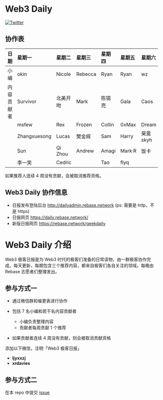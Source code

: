 # Web3 Daily

[![Twitter](https://img.shields.io/twitter/url?label=Rebase&url=https%3A%2F%2Ftwitter.com%2FRebaseCommunity)](https://twitter.com/RebaseCommunity)

## 协作表

|日期       | 星期一 | 星期二 | 星期三 | 星期四 | 星期五 | 星期六 | 星期日|
|:----     |:----|:----|:----|:----|:----|:----|:----|
|小编       | okin        | Nicole   | Rebecca  | Ryan     | Ryan    | wz       | Jane        |
|内容贡献者  | Survivor     | 北美开吻  | Mark     | 陈锡亮   | Gala    | Caos      | 张晓        |
|          | msfew         | Rex     | Frozen    | Collin  | 0xMax   | Dream    | Shooter    |
|          | Zhangxuesong | Lucas    | 樊金辉     | Sam     | Harry   | 昊暠 skyh | CyberOrange|
|          | Sun          | Qi Zhou  | Andrew    | Amagi   | Mark·R  | 饭卡      | Aaron Chi  |
|          | 李一笑        | Cedric  |           |  Tao    |  flyq   |          |   Zisu     |


如果推荐人连续 4 周没有贡献，会被取消推荐资格。

## Web3 Daily 协作信息
- 日报发布登陆后台 http://dailyadmin.rebase.network (ps: 需要是 http，不是 https)
- 日报网页 https://daily.rebase.network/
- 新版日报网页 https://rebase.network/geekdaily

  
# Web3 Daily 介绍

Web3 极客日报是为 Web3 时代的极客们准备的日常读物，由一群极客协作完成，每天更新，每期包含三个推荐内容，都来自极客们各自关注的领域。每晚由 Rebase 志愿者们整理发出。

## 参与方式一

- 通过微信群和催更表进行协作
- 包括 7 名小编和若干名内容贡献者
  - 小编负责整理内容
  - 贡献者每周贡献 1 个推荐

- 如果贡献者连续 4 周没有贡献，则会被取消贡献资格

添加以下微信，注明「Web3 极客日报」
- **ljyxxzj**
- **xrdavies**

## 参与方式二

在本 repo 中提交 [issue](https://github.com/rebase-network/web3daily/issues)
